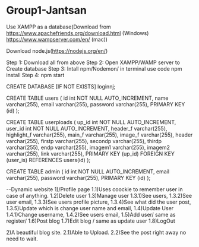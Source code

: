 # Group1-Jantsan

<!--How to use, make it work-->
Use XAMPP as a database(Download from
https://www.apachefriends.org/download.html (Windows)
https://www.wampserver.com/en/ (mac))

Download node.js(https://nodejs.org/en/)

Step 1: Download all from above
Step 2: Open XAMPP/WAMP server to Create database
Step 3: Intall npm/Nodemon/ in terminal use code npm install
Step 4: npm start
<!--/How-->

<!--Database-->
<!--Create Database-->

CREATE DATABASE [IF NOT EXISTS] loginnj;

<!--/Create Database-->
<!--Create Tables-->

CREATE TABLE users (
id int NOT NULL AUTO_INCREMENT,
name varchar(255),
email varchar(255),
password varchar(255),
PRIMARY KEY (id)
);

CREATE TABLE userploads (
up_id int NOT NULL AUTO_INCREMENT,
user_id int NOT NULL AUTO_INCREMENT,
header_f varchar(255), <!--Header for the main page before in index which dispaied as "/"-->
highlight_f varchar(255),<!--Highlight for the main page before in index which dispaied as "/"-->
main_f varchar(255),<!--Main for the main page before in index which dispaied as "/"-->
image_f varchar(255),<!-- Image for the main page before in index which dispaied as "/"-->
header varchar(255),<!--Header on main story page-->
firstp varchar(255),<!--First paragraph on main story page-->
secondp varchar(255),
thirdp varchar(255),
endp varchar(255),
imagem1 varchar(255),<!--images for main page/post-->
imagem2 varchar(255),
link varchar(255),
PRIMARY KEY (up_id)
FOREIGN KEY (user_is) REFERENCES users(id)
);

CREATE TABLE admin (
id int NOT NULL AUTO_INCREMENT,
email varchar(255),
password varchar(255),
PRIMARY KEY (id)
);
<!--Create Table-->
<!--/Database-->

<!--How to use-->
<!--/How-->

<!--Features-->
--Dynamic website
1)/Profile page
  1.1)Uses coockie to remember user in case of anything.
  1.2)Delete user
  1.3)Manage user
      1.3.1)See users, 
      1.3.2)See user email,
      1.3.3)See users profile picture,
      1.3.4)See what did the user post,
      1.3.5)Update which is change user name and email,
  1.4)Update User
      1.4.1)Change username, 
      1.4.2)See users email,
  1.5)Add user/ same as register/
  1.6)Post blog
  1.7)Edit blog / same as update user
  1.8)LogOut
  
2)A beautiful blog site.
  2.1)Able to Upload.
  2.2)See the post right away no need to wait.

<!--/Features-->
